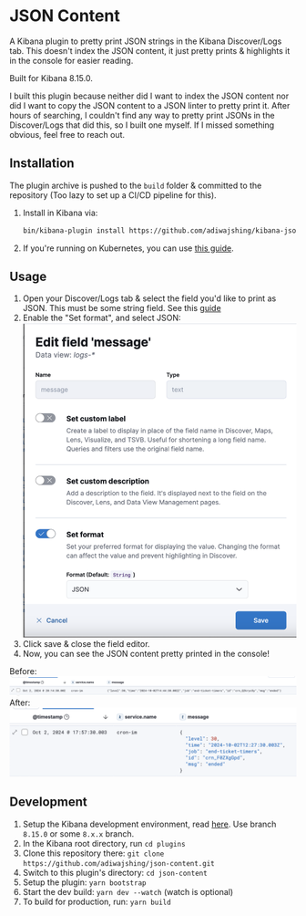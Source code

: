 # JSON Content

A Kibana plugin to pretty print JSON strings in the Kibana Discover/Logs tab. This doesn't index the JSON content, it just pretty prints & highlights it in the console for easier reading.

Built for Kibana 8.15.0.

I built this plugin because neither did I want to index the JSON content nor did I want to copy the JSON content to a JSON linter to pretty print it. After hours of searching, I couldn't find any way to pretty print JSONs in the Discover/Logs that did this, so I built one myself. If I missed something obvious, feel free to reach out.

## Installation

The plugin archive is pushed to the `build` folder & committed to the repository (Too lazy to set up a CI/CD pipeline for this).

1. Install in Kibana via:
   ```bash
   bin/kibana-plugin install https://github.com/adiwajshing/kibana-json-content/raw/refs/heads/master/build/jsonContent-8.15.0.zip
   ```
2. If you're running on Kubernetes, you can use [this guide](https://www.elastic.co/guide/en/cloud-on-k8s/current/k8s-custom-images.html).

## Usage

1. Open your Discover/Logs tab & select the field you'd like to print as JSON. This must be some string field. See this [guide](https://www.elastic.co/guide/en/kibana/8.15/managing-data-views.html#managing-fields)
2. Enable the "Set format", and select JSON:
   ![Set format](/images/set-format.png)
3. Click save & close the field editor.
4. Now, you can see the JSON content pretty printed in the console!

Before:
   ![Raw JSON](/images/raw-json.png)
After:
   ![Pretty printed JSON](/images/pretty-printed-json.png)

## Development

1. Setup the Kibana development environment, read [here](https://github.com/elastic/kibana/blob/main/dev_docs/getting_started/setting_up_a_development_env.mdx). Use branch `8.15.0` or some `8.x.x` branch.
2. In the Kibana root directory, run `cd plugins`
3. Clone this repository there: `git clone https://github.com/adiwajshing/json-content.git`
4. Switch to this plugin's directory: `cd json-content`
5. Setup the plugin: `yarn bootstrap`
6. Start the dev build: `yarn dev --watch` (watch is optional)
7. To build for production, run: `yarn build`